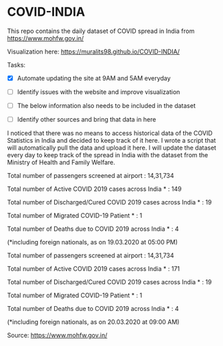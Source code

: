 # COVID-INDIA
This repo contains the daily dataset of COVID spread in India from https://www.mohfw.gov.in/

Visualization here: https://muralits98.github.io/COVID-INDIA/

Tasks:

- [X] Automate updating the site at 9AM and 5AM everyday

- [ ] Identify issues with the website and improve visualization

- [ ] The below information also needs to be included in the dataset

- [ ] Identify other sources and bring that data in here

I noticed that there was no means to access historical data of the COVID Statistics in India and decided to keep track of it here. I wrote a script that will automatically pull the data and upload it here. I will update the dataset every day to keep track of the spread in India with the dataset from the Ministry of Health and Family Welfare.

Total number of passengers screened at airport : 14,31,734

Total number of Active COVID 2019 cases across India * : 149

Total number of Discharged/Cured COVID 2019 cases across India * : 19

Total number of Migrated COVID-19 Patient * : 1

Total number of Deaths due to COVID 2019 across India * : 4

(*including foreign nationals, as on 19.03.2020 at 05:00 PM)

Total number of passengers screened at airport : 14,31,734

Total number of Active COVID 2019 cases across India * : 171

Total number of Discharged/Cured COVID 2019 cases across India * : 19

Total number of Migrated COVID-19 Patient * : 1

Total number of Deaths due to COVID 2019 across India * : 4

(*including foreign nationals, as on 20.03.2020 at 09:00 AM)

Source: https://www.mohfw.gov.in/
